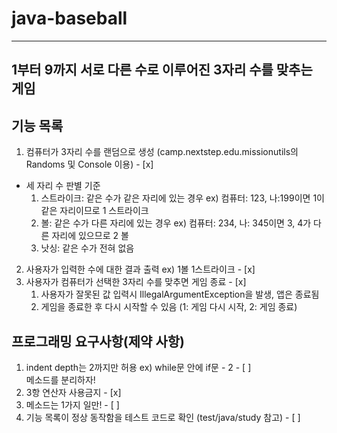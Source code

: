 # java-baseball

---

## 1부터 9까지 서로 다른 수로 이루어진 3자리 수를 맞추는 게임

## 기능 목록
1. 컴퓨터가 3자리 수를 랜덤으로 생성 (camp.nextstep.edu.missionutils의 Randoms 및 Console 이용) - [x]
- 세 자리 수 판별 기준
  1. 스트라이크: 같은 수가 같은 자리에 있는 경우  ex) 컴퓨터: 123, 나:199이면 1이 같은 자리이므로 1 스트라이크
  2. 볼: 같은 수가 다른 자리에 있는 경우    ex) 컴퓨터: 234, 나: 345이면 3, 4가 다른 자리에 있으므로 2 볼
  3. 낫싱: 같은 수가 전혀 없음
2. 사용자가 입력한 수에 대한 결과 출력 ex) 1볼 1스트라이크 - [x]
3. 사용자가 컴퓨터가 선택한 3자리 수를 맞추면 게임 종료 - [x]
    1. 사용자가 잘못된 값 입력시 IllegalArgumentException을 발생, 앱은 종료됨
    2. 게임을 종료한 후 다시 시작할 수 있음 (1: 게임 다시 시작, 2: 게임 종료)

## 프로그래밍 요구사항(제약 사항)
1. indent depth는 2까지만 허용 ex) while문 안에 if문 - 2 - [ ]<br>
    메소드를 분리하자!
2. 3항 연산자 사용금지 - [x]
3. 메소드는 1가지 일만! - [ ]
4. 기능 목록이 정상 동작함을 테스트 코드로 확인 (test/java/study 참고) - [ ]